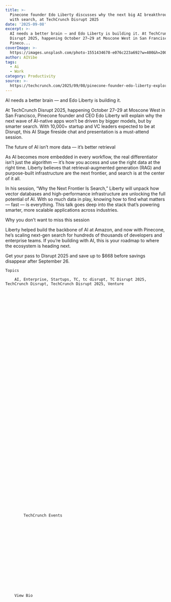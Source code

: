 ```yaml
---
title: >-
  Pinecone founder Edo Liberty discusses why the next big AI breakthrough starts
  with search, at TechCrunch Disrupt 2025
date: '2025-09-08'
excerpt: >-
  AI needs a better brain — and Edo Liberty is building it. At TechCrunch
  Disrupt 2025, happening October 27–29 at Moscone West in San Francisco,
  Pineco...
coverImage: >-
  https://images.unsplash.com/photo-1551434678-e076c223a692?w=400&h=200&fit=crop&auto=format
author: AIVibe
tags:
  - Ai
  - Work
category: Productivity
source: >-
  https://techcrunch.com/2025/09/08/pinecone-founder-edo-liberty-explores-the-real-missing-link-in-enterprise-ai-at-techcrunch-disrupt-2025/
---
```

AI needs a better brain — and Edo Liberty is building it.

At TechCrunch Disrupt 2025, happening October 27–29 at Moscone West in San Francisco, Pinecone founder and CEO Edo Liberty will explain why the next wave of AI-native apps won’t be driven by bigger models, but by smarter search. With 10,000+ startup and VC leaders expected to be at Disrupt, this AI Stage fireside chat and presentation is a must-attend session.



The future of AI isn’t more data — it’s better retrieval

As AI becomes more embedded in every workflow, the real differentiator isn’t just the algorithm — it’s how you access and use the right data at the right time. Liberty believes that retrieval-augmented generation (RAG) and purpose-built infrastructure are the next frontier, and search is at the center of it all.


	
	




	
	



In his session, “Why the Next Frontier Is Search,” Liberty will unpack how vector databases and high-performance infrastructure are unlocking the full potential of AI. With so much data in play, knowing how to find what matters — fast — is everything. This talk goes deep into the stack that’s powering smarter, more scalable applications across industries.

Why you don’t want to miss this session

Liberty helped build the backbone of AI at Amazon, and now with Pinecone, he’s scaling next-gen search for hundreds of thousands of developers and enterprise teams. If you’re building with AI, this is your roadmap to where the ecosystem is heading next.

Get your pass to Disrupt 2025 and save up to $668 before savings disappear after September 26.


			

			
	Topics
	
		AI, Enterprise, Startups, TC, tc disrupt, TC Disrupt 2025, TechCrunch Disrupt, TechCrunch Disrupt 2025, Venture	



			
			
			

			

	
	




			
			
			

			

		
		
					
		
					
		
					
		
					
		
					
		
					
	



			

			

	
	
	
		

		
		
			

			TechCrunch Events	


			
			
				
				
			
			
		
		
	
	

	

	
	
		View Bio 
	
	

	


		
		

		
		
			
			
				

	
	



			
			
			



	
	






	
					
				
